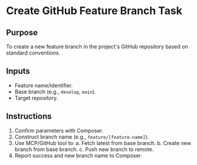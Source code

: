 # Create GitHub Feature Branch Task
## Purpose
To create a new feature branch in the project's GitHub repository based on standard conventions.
## Inputs
- Feature name/identifier.
- Base branch (e.g., `develop`, `main`).
- Target repository.
## Instructions
1. Confirm parameters with Composer.
2. Construct branch name (e.g., `feature/[feature-name]`).
3. Use MCP/GitHub tool to:
    a. Fetch latest from base branch.
    b. Create new branch from base branch.
    c. Push new branch to remote.
4. Report success and new branch name to Composer.
